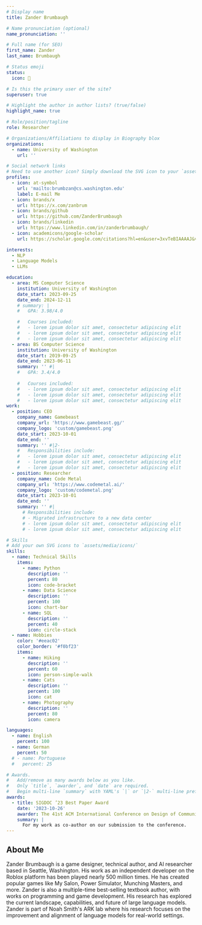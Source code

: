 ```yaml
---
# Display name
title: Zander Brumbaugh

# Name pronunciation (optional)
name_pronunciation: ''

# Full name (for SEO)
first_name: Zander
last_name: Brumbaugh

# Status emoji
status:
  icon: 📖

# Is this the primary user of the site?
superuser: true

# Highlight the author in author lists? (true/false)
highlight_name: true

# Role/position/tagline
role: Researcher

# Organizations/Affiliations to display in Biography blox
organizations:
  - name: University of Washington
    url: ''

# Social network links
# Need to use another icon? Simply download the SVG icon to your `assets/media/icons/` folder.
profiles:
  - icon: at-symbol
    url: 'mailto:brumbzan@cs.washington.edu'
    label: E-mail Me
  - icon: brands/x
    url: https://x.com/zanbrum
  - icon: brands/github
    url: https://github.com/ZanderBrumbaugh
  - icon: brands/linkedin
    url: https://www.linkedin.com/in/zanderbrumbaugh/
  - icon: academicons/google-scholar
    url: https://scholar.google.com/citations?hl=en&user=3xvTeBIAAAAJ&view_op=list_works&sortby=pubdate

interests:
  - NLP
  - Language Models
  - LLMs

education:
  - area: MS Computer Science
    institution: University of Washington
    date_start: 2023-09-25
    date_end: 2024-12-11
    # summary: |
    #   GPA: 3.98/4.0

    #   Courses included:
    #   - lorem ipsum dolor sit amet, consectetur adipiscing elit
    #   - lorem ipsum dolor sit amet, consectetur adipiscing elit
    #   - lorem ipsum dolor sit amet, consectetur adipiscing elit
  - area: BS Computer Science
    institution: University of Washington
    date_start: 2019-09-25
    date_end: 2023-06-11
    summary: '' #|
    #   GPA: 3.4/4.0
      
    #   Courses included:
    #   - lorem ipsum dolor sit amet, consectetur adipiscing elit
    #   - lorem ipsum dolor sit amet, consectetur adipiscing elit
    #   - lorem ipsum dolor sit amet, consectetur adipiscing elit
work:
  - position: CEO
    company_name: Gamebeast
    company_url: 'https://www.gamebeast.gg/'
    company_logo: 'custom/gamebeast.png'
    date_start: 2023-10-01
    date_end: ''
    summary: '' #|2-
    #   Responsibilities include:
    #   - lorem ipsum dolor sit amet, consectetur adipiscing elit
    #   - lorem ipsum dolor sit amet, consectetur adipiscing elit
    #   - lorem ipsum dolor sit amet, consectetur adipiscing elit
  - position: Researcher
    company_name: Code Metal
    company_url: 'https://www.codemetal.ai/'
    company_logo: 'custom/codemetal.png'
    date_start: 2023-10-01
    date_end: ''
    summary: '' #|
      # Responsibilities include:
      # - Migrated infrastructure to a new data center
      # - lorem ipsum dolor sit amet, consectetur adipiscing elit
      # - lorem ipsum dolor sit amet, consectetur adipiscing elit

# Skills
# Add your own SVG icons to `assets/media/icons/`
skills:
  - name: Technical Skills
    items:
      - name: Python
        description: ''
        percent: 80
        icon: code-bracket
      - name: Data Science
        description: ''
        percent: 100
        icon: chart-bar
      - name: SQL
        description: ''
        percent: 40
        icon: circle-stack
  - name: Hobbies
    color: '#eeac02'
    color_border: '#f0bf23'
    items:
      - name: Hiking
        description: ''
        percent: 60
        icon: person-simple-walk
      - name: Cats
        description: ''
        percent: 100
        icon: cat
      - name: Photography
        description: ''
        percent: 80
        icon: camera

languages:
  - name: English
    percent: 100
  - name: German
    percent: 50
  # - name: Portuguese
  #   percent: 25

# Awards.
#   Add/remove as many awards below as you like.
#   Only `title`, `awarder`, and `date` are required.
#   Begin multi-line `summary` with YAML's `|` or `|2-` multi-line prefix and indent 2 spaces below.
awards:
  - title: SIGDOC ’23 Best Paper Award
    date: '2023-10-26'
    awarder: The 41st ACM International Conference on Design of Communication
    summary: |
      For my work as co-author on our submission to the conference.
---
```


## About Me

Zander Brumbaugh is a game designer, technical author, and AI researcher based in Seattle, Washington. His work as an independent developer on the Roblox platform has been played nearly 500 million times. He has created popular games like My Salon,
Power Simulator, Munching Masters, and more. Zander is also a multiple-time best-selling textbook author, with works on programming
and game development. His research has explored the current landscape, capabilities, and future of large language models. Zander is part of Noah Smith's ARK lab where his research focuses on the improvement and alignment of language models for real-world settings.